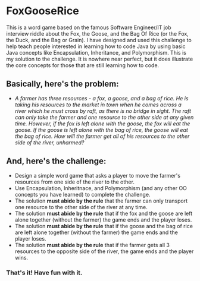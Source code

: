 # FoxGooseRice
This is a word game based on the famous Software Engineer/IT job interview riddle about the Fox, the Goose, and the Bag Of Rice (or the Fox, the Duck, and the Bag or Grain).  I have designed and used this challenge to help teach people interested in learning how to code Java by using basic Java concepts like Encapsulation, Inheritance, and Polymorphism.  This is my solution to the challenge.  It is nowhere near perfect, but it does illustrate the core concepts for those that are still learning how to code.

## Basically, here's the problem:
*  *A farmer has three resources - a fox, a goose, and a bag of rice.  He is taking his resources to the market in town when he comes across a river which he must cross by raft, as there is no bridge in sight.  The raft can only take the farmer and one resource to the other side at any given time.  However, if the fox is left alone with the goose, the fox will eat the goose.  If the goose is left alone with the bag of rice, the goose will eat the bag of rice.  How will the farmer get all of his resources to the other side of the river, unharmed?*

## And, here's the challenge:
*  Design a simple word game that asks a player to move the farmer's resources from one side of the river to the other.
*  Use Encapsulation, Inheritnace, and Polymorphism (and any other OO concepts you have learned) to complete the challenge.
*  The solution **must abide by the rule** that the farmer can only transport one resource to the other side of the river at any time.
*  The solution **must abide by the rule** that if the fox and the goose are left alone together (without the farmer) the game ends and the player loses.
*  The solution **must abide by the rule** that if the goose and the bag of rice are left alone together (without the farmer) the game ends and the player loses.
*  The solution **must abide by the rule** that if the farmer gets all 3 resources to the opposite side of the river, the game ends and the player wins.

### That's it!  Have fun with it.



